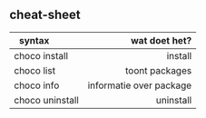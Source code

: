 ## cheat-sheet

| syntax          |           wat doet het? |
| --------------- | ----------------------: |
| choco install   |                 install |
| choco list      |          toont packages |
| choco info      | informatie over package |
| choco uninstall |               uninstall |